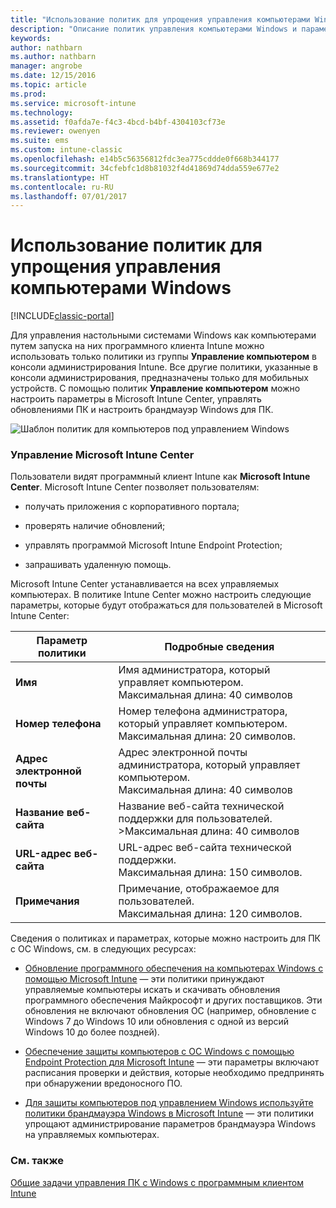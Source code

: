 ```yaml
---
title: "Использование политик для упрощения управления компьютерами Windows"
description: "Описание политик управления компьютерами Windows и параметров для Центра Microsoft Intune."
keywords: 
author: nathbarn
ms.author: nathbarn
manager: angrobe
ms.date: 12/15/2016
ms.topic: article
ms.prod: 
ms.service: microsoft-intune
ms.technology: 
ms.assetid: f0afda7e-f4c3-4bcd-b4bf-4304103cf73e
ms.reviewer: owenyen
ms.suite: ems
ms.custom: intune-classic
ms.openlocfilehash: e14b5c56356812fdc3ea775cddde0f668b344177
ms.sourcegitcommit: 34cfebfc1d8b81032f4d41869d74dda559e677e2
ms.translationtype: HT
ms.contentlocale: ru-RU
ms.lasthandoff: 07/01/2017
---
```

# <a name="use-policies-to-simplify-windows-pc-management"></a>Использование политик для упрощения управления компьютерами Windows

[!INCLUDE[classic-portal](../includes/classic-portal.md)]

Для управления настольными системами Windows как компьютерами путем запуска на них программного клиента Intune можно использовать только политики из группы **Управление компьютером** в консоли администрирования Intune. Все другие политики, указанные в консоли администрирования, предназначены только для мобильных устройств. С помощью политик **Управление компьютером** можно настроить параметры в Microsoft Intune Center, управлять обновлениями ПК и настроить брандмауэр Windows для ПК.

![Шаблон политик для компьютеров под управлением Windows](../media/pc_policy_template.png)

### <a name="manage-the-microsoft-intune-center"></a>Управление Microsoft Intune Center
Пользователи видят программный клиент Intune как **Microsoft Intune Center**. Microsoft Intune Center позволяет пользователям:

-   получать приложения с корпоративного портала;

-   проверять наличие обновлений;

-   управлять программой Microsoft Intune Endpoint Protection;

-  запрашивать удаленную помощь.

Microsoft Intune Center устанавливается на всех управляемых компьютерах. В политике Intune Center можно настроить следующие параметры, которые будут отображаться для пользователей в Microsoft Intune Center:

|Параметр политики|Подробные сведения|
|------------------|--------------------|
|**Имя**|Имя администратора, который управляет компьютером.<br />Максимальная длина: 40 символов|
|**Номер телефона**|Номер телефона администратора, который управляет компьютером.<br />Максимальная длина: 20 символов.|
|**Адрес электронной почты**|Адрес электронной почты администратора, который управляет компьютером.<br />Максимальная длина: 40 символов|
|**Название веб-сайта**|Название веб-сайта технической поддержки для пользователей.<br />>Максимальная длина: 40 символов|
|**URL-адрес веб-сайта**|URL-адрес веб-сайта технической поддержки.<br />Максимальная длина: 150 символов.|
|**Примечания**|Примечание, отображаемое для пользователей.<br />Максимальная длина: 120 символов.|

Сведения о политиках и параметрах, которые можно настроить для ПК с ОС Windows, см. в следующих ресурсах:

- [Обновление программного обеспечения на компьютерах Windows с помощью Microsoft Intune](keep-windows-pcs-up-to-date-with-software-updates-in-microsoft-intune.md) — эти политики принуждают управляемые компьютеры искать и скачивать обновления программного обеспечения Майкрософт и других поставщиков. Эти обновления не включают обновления ОС (например, обновление с Windows 7 до Windows 10 или обновления с одной из версий Windows 10 до более поздней).

- [Обеспечение защиты компьютеров с ОС Windows с помощью Endpoint Protection для Microsoft Intune](help-secure-windows-pcs-with-endpoint-protection-for-microsoft-intune.md) — эти параметры включают расписания проверки и действия, которые необходимо предпринять при обнаружении вредоносного ПО.

- [Для защиты компьютеров под управлением Windows используйте политики брандмауэра Windows в Microsoft Intune](help-protect-windows-pcs-using-windows-firewall-policies-in-microsoft-intune.md) — эти политики упрощают администрирование параметров брандмауэра Windows на управляемых компьютерах.


### <a name="see-also"></a>См. также

[Общие задачи управления ПК с Windows с программным клиентом Intune](common-windows-pc-management-tasks-with-the-microsoft-intune-computer-client.md)
